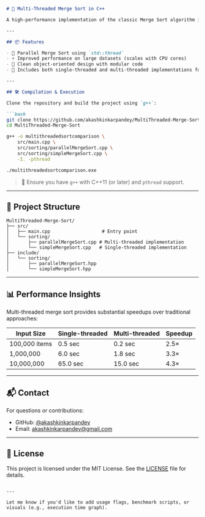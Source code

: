 ````markdown
# 🚀 Multi-Threaded Merge Sort in C++

A high-performance implementation of the classic Merge Sort algorithm in C++, enhanced with multi-threading to efficiently handle large datasets. This project demonstrates how parallelism can significantly reduce sorting time using `std::thread`.

---

## 📦 Features

- 🔁 Parallel Merge Sort using `std::thread`
- ⚡ Improved performance on large datasets (scales with CPU cores)
- 🧠 Clean object-oriented design with modular code
- 🧪 Includes both single-threaded and multi-threaded implementations for comparison

---

## 🛠️ Compilation & Execution

Clone the repository and build the project using `g++`:

```bash
git clone https://github.com/akashkinkarpandey/MultiThreaded-Merge-Sort.git 
cd MultiThreaded-Merge-Sort

g++ -o multithreadedsortcomparison \
    src/main.cpp \
    src/sorting/parallelMergeSort.cpp \
    src/sorting/simpleMergeSort.cpp \
    -I. -pthread

./multithreadedsortcomparison.exe
````

> 🧠 Ensure you have `g++` with C++11 (or later) and `pthread` support.

---

## 📂 Project Structure

```
MultiThreaded-Merge-Sort/
├── src/
│   ├── main.cpp                   # Entry point
│   └── sorting/
│       ├── parallelMergeSort.cpp # Multi-threaded implementation
│       └── simpleMergeSort.cpp   # Single-threaded implementation
├── include/
│   └── sorting/
│       ├── parallelMergeSort.hpp
│       └── simpleMergeSort.hpp
```

---

## 📊 Performance Insights

Multi-threaded merge sort provides substantial speedups over traditional approaches:

| Input Size    | Single-threaded | Multi-threaded | Speedup |
| ------------- | --------------- | -------------- | ------- |
| 100,000 items | 0.5 sec         | 0.2 sec        | 2.5×    |
| 1,000,000     | 6.0 sec         | 1.8 sec        | 3.3×    |
| 10,000,000    | 65.0 sec        | 15.0 sec       | 4.3×    |

---

## 📬 Contact

For questions or contributions:

* GitHub: [@akashkinkarpandey](https://github.com/akashkinkarpandey)
* Email: [akashkinkarpandey@gmail.com](mailto:akashkinkarpandey@gmail.com)

---

## 📝 License

This project is licensed under the MIT License. See the [LICENSE](LICENSE) file for details.

```

---

Let me know if you'd like to add usage flags, benchmark scripts, or visuals (e.g., execution time graph).
```
